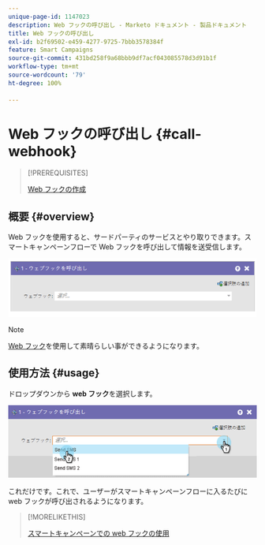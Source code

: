 ```yaml
---
unique-page-id: 1147023
description: Web フックの呼び出し - Marketo ドキュメント - 製品ドキュメント
title: Web フックの呼び出し
exl-id: b2f69502-e459-4277-9725-7bbb3578384f
feature: Smart Campaigns
source-git-commit: 431bd258f9a68bbb9df7acf043085578d3d91b1f
workflow-type: tm+mt
source-wordcount: '79'
ht-degree: 100%

---
```


# Web フックの呼び出し {#call-webhook}

>[!PREREQUISITES]
>
>[Web フックの作成](/help/marketo/product-docs/administration/additional-integrations/create-a-webhook.md)

## 概要 {#overview}

Web フックを使用すると、サードパーティのサービスとやり取りできます。スマートキャンペーンフローで Web フックを呼び出して情報を送受信します。

![](assets/image2014-9-22-15-3a4-3a7.png)

>[!NOTE]
>
>[Web フック](https://developers.marketo.com/documentation/webhooks/)を使用して素晴らしい事ができるようになります。

## 使用方法 {#usage}

ドロップダウンから **web フック**&#x200B;を選択します。

![](assets/image2014-9-22-15-3a4-3a25.png)

これだけです。これで、ユーザーがスマートキャンペーンフローに入るたびに web フックが呼び出されるようになります。

>[!MORELIKETHIS]
>
>[スマートキャンペーンでの web フックの使用](/help/marketo/product-docs/core-marketo-concepts/smart-campaigns/flow-actions/use-a-webhook-in-a-smart-campaign.md)

